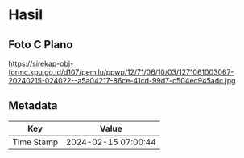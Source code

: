 # Hasil

## Foto C Plano

https://sirekap-obj-formc.kpu.go.id/d107/pemilu/ppwp/12/71/06/10/03/1271061003067-20240215-024022--a5a04217-86ce-41cd-99d7-c504ec945adc.jpg


## Metadata

| Key        | Value               |
| ---------- | ------------------- |
| Time Stamp | 2024-02-15 07:00:44 |



